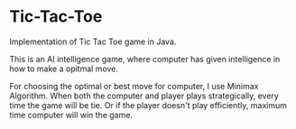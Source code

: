 # Tic-Tac-Toe
Implementation of Tic Tac Toe game in Java.

This is an AI intelligence game, where computer has given intelligence in how to make a opitmal move.

For choosing the optimal or best move for computer, I use Minimax Algorithm. When both the computer and player plays strategically, every time the game will be tie. Or if the player doesn't play efficiently, maximum time computer will win the game.
